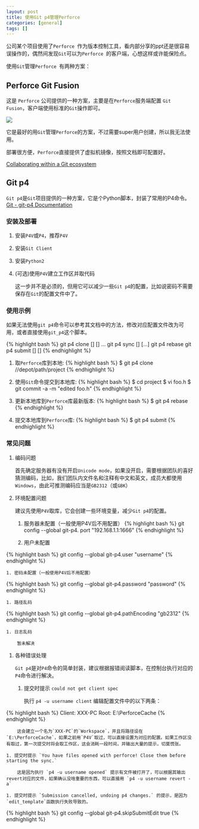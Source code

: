 ```yaml
---
layout: post
title: 使用Git p4管理Perforce
categories: [general]
tags: []
---
```


公司某个项目使用了`Perforce `作为版本控制工具，看内部分享的ppt还是很容易误操作的，偶然间发现`Git`可以为`Perforce `的客户端，心想这样或许能保险点。

使用`Git`管理`Perforce `有两种方案：

## Perforce Git Fusion
这是 `Perforce` 公司提供的一种方案，主要是在`Perforce`服务端配置 `Git Fusion`，客户端使用标准的`Git`操作即可。

![](https://www.perforce.com/perforce/doc.current/manuals/intro/images/gf_overview.png)

它是最好的用`Git`管理`Perforce`的方案，不过需要super用户创建，所以我无法使用。

部署很方便，`Perforce`直接提供了虚拟机镜像，按照文档即可配置好。

[Collaborating within a Git ecosystem](https://www.perforce.com/perforce/doc.current/manuals/intro/index.html#basic_concepts.git) 

## Git p4
`Git p4`是`Git`项目提供的一种方案，它是个Python脚本，封装了常用的P4命令。[Git - git-p4 Documentation](https://git-scm.com/docs/git-p4)

### 安装及部署
1. 安装`P4V`或`P4`，推荐`P4V`
1. 安装`Git Client`
1. 安装`Python2`
1. (可选)使用`P4V`建立工作区并取代码

	这一步并不是必须的，但用它可以减少一些`Git p4`的配置，比如说密码不需要保存在`Git`的配置文件中了。	
 
### 使用示例
如果无法使用`git p4`命令可以参考其文档中的方法，修改对应配置文件改为可用，或者直接使用`git_p4`这个脚本。

{% highlight bash %}
git p4 clone [<sync options>] [<clone options>] <p4 depot path>…​
git p4 sync [<sync options>] [<p4 depot path>…​]
git p4 rebase
git p4 submit [<submit options>] [<master branch name>]
{% endhighlight %}

1. 取`Perforce`库到本地:
	{% highlight bash %}
	$ git p4 clone //depot/path/project
	{% endhighlight %}

1. 使用`Git`命令提交到本地库:
{% highlight bash %}
$ cd project
$ vi foo.h
$ git commit -a -m "edited foo.h"
{% endhighlight %}

1. 更新本地库到`Perforce`库最新版本:
{% highlight bash %}
$ git p4 rebase
{% endhighlight %}

1. 提交本地库到`Perforce`库:
{% highlight bash %}
$ git p4 submit
{% endhighlight %}

### 常见问题

1. 编码问题

	首先确定服务器有没有开启`Unicode mode`，如果没开启，需要根据团队的喜好猜测编码，比如，我们团队内文件名和注释有中文和英文，成员大都使用`Windows`，由此可推测编码应当是`GB2312`（或`GBK`）
	 	
1. 环境配置问题

	建议先使用`P4V`取库，它会创建一些环境变量，减少`Git p4`的配置。
	
	1. 服务器未配置（一般使用P4V后不用配置）
{% highlight bash %}
git config --global git-p4. port "192.168.1.1:1666"
{% endhighlight %}	
	
	1. 用户未配置
	
{% highlight bash %}
git config --global git-p4.user "username"
{% endhighlight %}		
	
	1. 密码未配置（一般使用P4V后不用配置）
	
{% highlight bash %}
git config --global git-p4.password "password"
{% endhighlight %}		
	
	1. 路径乱码
	
{% highlight bash %}
git config --global git-p4.pathEncoding "gb2312"
{% endhighlight %}	
		
	1. 日志乱码
	
		暂未解决
		
1. 各种错误处理
	
	`Git p4`是对`P4`命令的简单封装，建议根据报错阅读脚本，在控制台执行对应的`P4`命令进行解决。	
		
	1. 提交时提示 `could not get client spec`

		执行 `p4 -u username client` 编辑配置文件中的以下两条：
		
{% highlight bash %}
Client: XXX-PC
Root:	E:\PerforceCache
{% endhighlight %}
		
		这会建立一个名为`XXX-PC`的`Workspace`，并且将路径设在`E:\PerforceCache`，如果之前用`P4V`取过，可以直接设置为对应的配置。如果工作区没有取过，第一次提交时将会取工作区，这会消耗一段时间，并输出大量的提示，切莫慌张。
		
	1. 提交时提示 `You have files opened with perforce! Close them before starting the sync.`
		
		这是因为执行 `p4 -u username opened` 提示有文件被打开了，可以根据其输出revert对应的文件，如果确认没啥重要的东西，可以直接用 `p4 -u username revert -a`
			
	1. 提交时提示 `Submission cancelled, undoing p4 changes.` 的提示，是因为`edit_template`函数执行失败导致的。
	
{% highlight bash %}
git config --global git-p4.skipSubmitEdit true
{% endhighlight %}	
